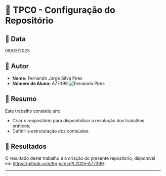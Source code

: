 # 📌 TPC0 - Configuração do Repositório

## 📅 Data
09/02/2025

## 👤 Autor
- **Nome:** Fernando Jorge Silva Pires
- **Número de Aluno:** A77399
![Fernando Pires](../fernandopires.jpg)

## 📖 Resumo
Este trabalho consistiu em:
- Criar o respositório para disponibilizar a resolução dos trabalhos práticos;
- Definir a estruturação dos conteúdos.

## 📂 Resultados
O resultado deste trabalho é a criação do presente repositório, disponível em https://github.com/ferjpires/PL2025-A77399.

---
